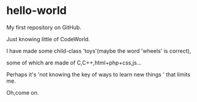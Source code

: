 # hello-world

My first repository on GitHub.

Just knowing little of CodeWorld.

I have made some child-class 'toys'(maybe the word 'wheels' is correct),

some of which are made of C,C++,html+php+css,js...

Perhaps it's 'not knowing the key of ways to learn new things ' that limits me.

Oh,come on.
